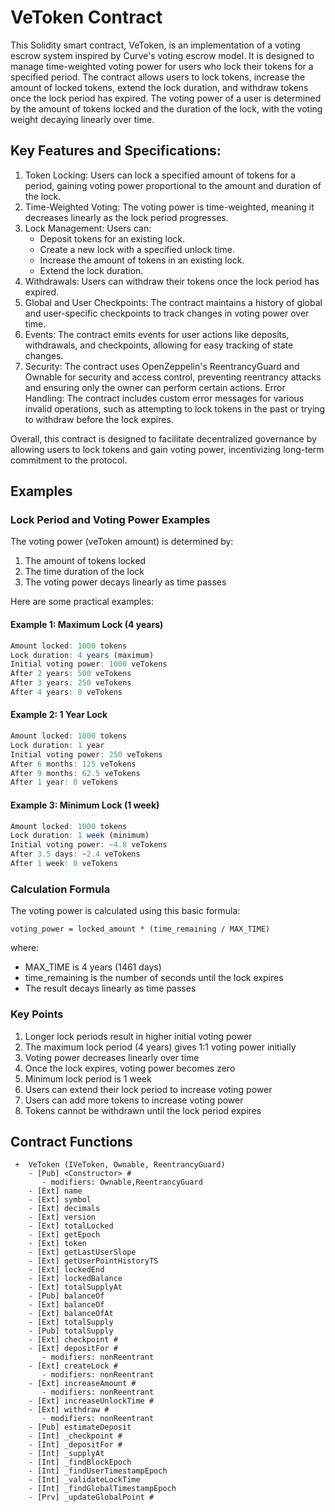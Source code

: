 # VeToken Contract

This Solidity smart contract, VeToken, is an implementation of a voting escrow system inspired by Curve's voting escrow model. It is designed to manage time-weighted voting power for users who lock their tokens for a specified period. The contract allows users to lock tokens, increase the amount of locked tokens, extend the lock duration, and withdraw tokens once the lock period has expired. The voting power of a user is determined by the amount of tokens locked and the duration of the lock, with the voting weight decaying linearly over time.

## Key Features and Specifications:

1. Token Locking: Users can lock a specified amount of tokens for a period, gaining voting power proportional to the amount and duration of the lock.
2. Time-Weighted Voting: The voting power is time-weighted, meaning it decreases linearly as the lock period progresses.
3. Lock Management: Users can:
    * Deposit tokens for an existing lock.
    * Create a new lock with a specified unlock time.
    * Increase the amount of tokens in an existing lock.
    * Extend the lock duration.
4. Withdrawals: Users can withdraw their tokens once the lock period has expired.
5. Global and User Checkpoints: The contract maintains a history of global and user-specific checkpoints to track changes in voting power over time.
6. Events: The contract emits events for user actions like deposits, withdrawals, and checkpoints, allowing for easy tracking of state changes.
7. Security: The contract uses OpenZeppelin's ReentrancyGuard and Ownable for security and access control, preventing reentrancy attacks and ensuring only the owner can perform certain actions.
Error Handling: The contract includes custom error messages for various invalid operations, such as attempting to lock tokens in the past or trying to withdraw before the lock expires.

Overall, this contract is designed to facilitate decentralized governance by allowing users to lock tokens and gain voting power, incentivizing long-term commitment to the protocol.

## Examples

### Lock Period and Voting Power Examples

The voting power (veToken amount) is determined by:
1. The amount of tokens locked
2. The time duration of the lock
3. The voting power decays linearly as time passes

Here are some practical examples:

#### Example 1: Maximum Lock (4 years)
```js
Amount locked: 1000 tokens
Lock duration: 4 years (maximum)
Initial voting power: 1000 veTokens
After 2 years: 500 veTokens
After 3 years: 250 veTokens
After 4 years: 0 veTokens
```

#### Example 2: 1 Year Lock
```js
Amount locked: 1000 tokens
Lock duration: 1 year
Initial voting power: 250 veTokens
After 6 months: 125 veTokens
After 9 months: 62.5 veTokens
After 1 year: 0 veTokens
```

#### Example 3: Minimum Lock (1 week)
```js
Amount locked: 1000 tokens
Lock duration: 1 week (minimum)
Initial voting power: ~4.8 veTokens
After 3.5 days: ~2.4 veTokens
After 1 week: 0 veTokens
```

### Calculation Formula

The voting power is calculated using this basic formula:
```
voting_power = locked_amount * (time_remaining / MAX_TIME)
```
where:
- MAX_TIME is 4 years (1461 days)
- time_remaining is the number of seconds until the lock expires
- The result decays linearly as time passes

### Key Points

1. Longer lock periods result in higher initial voting power
2. The maximum lock period (4 years) gives 1:1 voting power initially
3. Voting power decreases linearly over time
4. Once the lock expires, voting power becomes zero
5. Minimum lock period is 1 week
6. Users can extend their lock period to increase voting power
7. Users can add more tokens to increase voting power
8. Tokens cannot be withdrawn until the lock period expires


## Contract Functions

```
 +  VeToken (IVeToken, Ownable, ReentrancyGuard)
    - [Pub] <Constructor> #
       - modifiers: Ownable,ReentrancyGuard
    - [Ext] name
    - [Ext] symbol
    - [Ext] decimals
    - [Ext] version
    - [Ext] totalLocked
    - [Ext] getEpoch
    - [Ext] token
    - [Ext] getLastUserSlope
    - [Ext] getUserPointHistoryTS
    - [Ext] lockedEnd
    - [Ext] lockedBalance
    - [Ext] totalSupplyAt
    - [Pub] balanceOf
    - [Ext] balanceOf
    - [Ext] balanceOfAt
    - [Ext] totalSupply
    - [Pub] totalSupply
    - [Ext] checkpoint #
    - [Ext] depositFor #
       - modifiers: nonReentrant
    - [Ext] createLock #
       - modifiers: nonReentrant
    - [Ext] increaseAmount #
       - modifiers: nonReentrant
    - [Ext] increaseUnlockTime #
    - [Ext] withdraw #
       - modifiers: nonReentrant
    - [Pub] estimateDeposit
    - [Int] _checkpoint #
    - [Int] _depositFor #
    - [Int] _supplyAt
    - [Int] _findBlockEpoch
    - [Int] _findUserTimestampEpoch
    - [Int] _validateLockTime
    - [Int] _findGlobalTimestampEpoch
    - [Prv] _updateGlobalPoint #
```